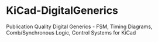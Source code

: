 # KiCad-DigitalGenerics
Publication Quality Digital Generics - FSM, Timing Diagrams, Comb/Synchronous Logic, Control Systems for KiCad

